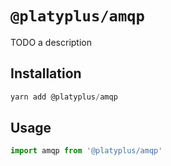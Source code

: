 # `@platyplus/amqp`

TODO a description

## Installation

```js
yarn add @platyplus/amqp
```

## Usage

```js
import amqp from '@platyplus/amqp'
```
